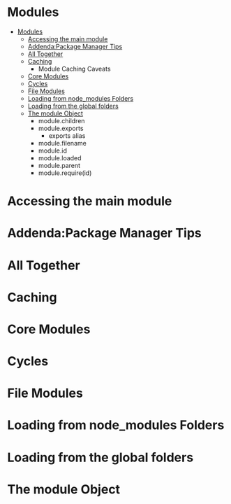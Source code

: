 # Modules
- [Modules](./Modules)
  - [Accessing the main module](#accessing-the-main-module)
  - [Addenda:Package Manager Tips](#addendapackage-manager-tips)
  - [All Together](#all-together)
  - [Caching](#caching)
    - Module Caching Caveats 
  - [Core Modules](#core-modules)
  - [Cycles](#cycles)
  - [File Modules](./File_Modules)
  - [Loading from node_modules Folders](#loading-from-node-modules-folders)
  - [Loading from the global folders](#loading-from-the-global-folders)
  - [The module Object](#the-module-object)
    - module.children
    - module.exports
      - exports alias
    - module.filename
    - module.id
    - module.loaded
    - module.parent
    - module.require(id)

# Accessing the main module
# Addenda:Package Manager Tips
# All Together
# Caching
# Core Modules
# Cycles
# File Modules
# Loading from node_modules Folders
# Loading from the global folders
# The module Object